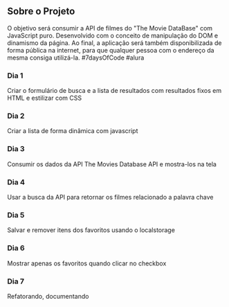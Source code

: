 ## Sobre o Projeto

O objetivo será consumir a API de filmes do "The Movie DataBase" com JavaScript puro. Desenvolvido com o conceito de manipulação do DOM e dinamismo da página. Ao final, a aplicação será também disponibilizada de forma pública na internet, para que qualquer pessoa com o endereço da mesma consiga utilizá-la.
#7daysOfCode #alura

### Dia 1

Criar o formulário de busca e a lista de resultados com resultados fixos em HTML e estilizar com CSS

### Dia 2

Criar a lista de forma dinâmica com javascript

### Dia 3

Consumir os dados da API The Movies Database API e mostra-los na tela

### Dia 4

Usar a busca da API para retornar os filmes relacionado a palavra chave

### Dia 5

Salvar e remover itens dos favoritos usando o localstorage

### Dia 6

Mostrar apenas os favoritos quando clicar no checkbox

### Dia 7

Refatorando, documentando

